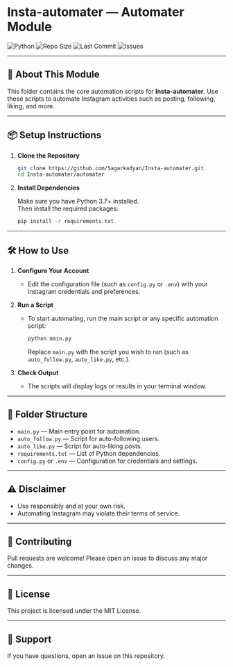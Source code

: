 
# Insta-automater — Automater Module

![Python](https://img.shields.io/badge/language-Python-blue.svg)
![Repo Size](https://img.shields.io/github/repo-size/Sagarkadyan/Insta-automater)
![Last Commit](https://img.shields.io/github/last-commit/Sagarkadyan/Insta-automater)
![Issues](https://img.shields.io/github/issues/Sagarkadyan/Insta-automater)

---

## 🚀 About This Module

This folder contains the core automation scripts for **Insta-automater**. Use these scripts to automate Instagram activities such as posting, following, liking, and more.

---

## 📦 Setup Instructions

1. **Clone the Repository**

    ```bash
    git clone https://github.com/Sagarkadyan/Insta-automater.git
    cd Insta-automater/automater
    ```

2. **Install Dependencies**

    Make sure you have Python 3.7+ installed.  
    Then install the required packages:

    ```bash
    pip install -r requirements.txt
    ```

---

## 🛠️ How to Use

1. **Configure Your Account**

    - Edit the configuration file (such as `config.py` or `.env`) with your Instagram credentials and preferences.

2. **Run a Script**

    - To start automating, run the main script or any specific automation script:
      ```bash
      python main.py
      ```
      Replace `main.py` with the script you wish to run (such as `auto_follow.py`, `auto_like.py`, etc.).

3. **Check Output**

    - The scripts will display logs or results in your terminal window.

---

## 📁 Folder Structure

- `main.py` — Main entry point for automation.
- `auto_follow.py` — Script for auto-following users.
- `auto_like.py` — Script for auto-liking posts.
- `requirements.txt` — List of Python dependencies.
- `config.py` or `.env` — Configuration for credentials and settings.

---

## ⚠️ Disclaimer

- Use responsibly and at your own risk.
- Automating Instagram may violate their terms of service.

---

## 🤝 Contributing

Pull requests are welcome! Please open an issue to discuss any major changes.

---

## 📄 License

This project is licensed under the MIT License.

---

## 💬 Support

If you have questions, open an issue on this repository.
